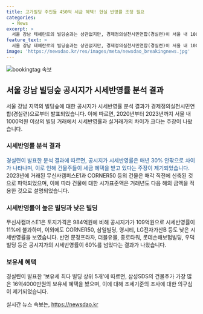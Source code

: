 ```yaml
---
title: 고가빌딩 주인들 450억 세금 혜택! 현실 반영률 조정 필요
categories:
  - News
excerpt: >
  서울 강남 테헤란로의 빌딩숲과는 상관없지만, 경제정의실천시민연합(경실련)이 서울 내 1000억원이 넘는 고가 빌딩의 공시지가 시세반영률이 실거래가와 차이가 커 세금 혜택을 보고 있다고 주장했다. 경실련은 10일 서울 종로구에서 기자회견을 열어 2020년부터 2023년까지 실거래가 1000억원이 넘는 서울 내 빌딩 거래내역 97건을 분석한 결과를 발표했다. 해당 기간 거래금액은 27조809억원으로, 공시지가 시세반영률이 매년 30% 안팎으로 차이가 나는 것을 확인했다. 이에 따라 빌딩을 보유한 부동산 부자, 재벌들이 큰 세금 혜택을 받을 수밖에 없다는 우려가 제기됐다.
feature_text: >
  서울 강남 테헤란로의 빌딩숲과는 상관없지만, 경제정의실천시민연합(경실련)이 서울 내 1000억원이 넘는 고가 빌딩의 공시지가 시세반영률이 실거래가와 차이가 커 세금 혜택을 보고 있다고 주장했다. 경실련은 10일 서울 종로구에서 기자회견을 열어 2020년부터 2023년까지 실거래가 1000억원이 넘는 서울 내 빌딩 거래내역 97건을 분석한 결과를 발표했다. 해당 기간 거래금액은 27조809억원으로, 공시지가 시세반영률이 매년 30% 안팎으로 차이가 나는 것을 확인했다. 이에 따라 빌딩을 보유한 부동산 부자, 재벌들이 큰 세금 혜택을 받을 수밖에 없다는 우려가 제기됐다.
image: 'https://newsdao.kr/res/images/meta/newsdao_breakingnews.jpg'
---
```


<p><img src="https://newsdao.kr/res/images/meta/newsdao_breakingnews.jpg" alt="bookingtag 속보" /></p>

<h2 data-ke-size="size26">서울 강남 빌딩숲 공시지가 시세반영률 분석 결과</h2>

<p data-ke-size="size16">서울 강남 지역의 빌딩숲에 대한 공시지가 시세반영률 분석 결과가 경제정의실천시민연합(경실련)으로부터 발표되었습니다. 이에 따르면, 2020년부터 2023년까지 서울 내 1000억원 이상의 빌딩 거래에서 시세반영률과 실거래가의 차이가 크다는 주장이 나왔습니다.</p>

<h3 data-ke-size="size24">시세반영률 분석 결과</h3>

<p data-ke-size="size16"><span style="color: #1a5490;">경실련이 발표한 분석 결과에 따르면, 공시지가 시세반영률은 매년 30% 안팎으로 차이가 나타나며, 이로 인해 건물주들이 세금 혜택을 받고 있다는 주장이 제기되었습니다.</span> 2023년에 거래된 무신사캠퍼스E1과 CORNER50 등의 건물은 매각 직전에 신축된 것으로 파악되었으며, 이에 따라 건물에 대한 시가표준액은 거래년도 다음 해의 금액을 적용한 것으로 설명되었습니다.</p>

<h3 data-ke-size="size24">시세반영률이 높은 빌딩과 낮은 빌딩</h3>

<p data-ke-size="size16">무신사캠퍼스E1은 토지가격은 984억원에 비해 공시지가가 109억원으로 시세반영률이 11%에 불과하며, 이외에도 CORNER50, 삼일빌딩, 영시티, LG전자가산B 등도 낮은 시세반영률을 보였습니다. 반면 문정프라자, 더블유몰, 종로타워, 롯데손해보험빌딩, 우덕빌딩 등은 공시지가의 시세반영률이 60%를 넘었다는 결과가 나왔습니다.</p>

<h3 data-ke-size="size24">보유세 혜택</h3>

<p data-ke-size="size16">경실련이 발표한 '보유세 최다 빌딩 상위 5개'에 따르면, 삼성SDS의 건물주가 가장 많은 16억4000만원의 보유세 혜택을 봤으며, 이에 대해 조세기준의 조사에 대한 의구심이 제기되었습니다.</p>
실시간 뉴스 속보는, <a href="https://newsdao.kr" rel="dofollow">https://newsdao.kr</a>


